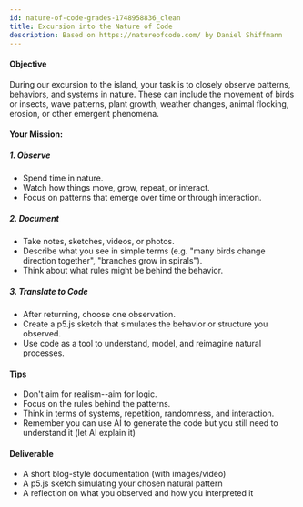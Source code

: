 ```yaml
---
id: nature-of-code-grades-1748958836_clean
title: Excursion into the Nature of Code
description: Based on https://natureofcode.com/ by Daniel Shiffmann
---
```



#### Objective

During our excursion to the island, your task is to closely observe patterns, behaviors, and systems in nature. These can include the movement of birds or insects, wave patterns, plant growth, weather changes, animal flocking, erosion, or other emergent phenomena.

  

#### Your Mission:

##### 1. Observe

- Spend time in nature.
- Watch how things move, grow, repeat, or interact.
- Focus on patterns that emerge over time or through interaction.

##### 2. Document

- Take notes, sketches, videos, or photos.
- Describe what you see in simple terms (e.g. "many birds change direction together", "branches grow in spirals").
- Think about what rules might be behind the behavior.

##### 3. Translate to Code

- After returning, choose one observation.
- Create a p5.js sketch that simulates the behavior or structure you observed.
- Use code as a tool to understand, model, and reimagine natural processes.

  

#### Tips

- Don't aim for realism--aim for logic.
- Focus on the rules behind the patterns.
- Think in terms of systems, repetition, randomness, and interaction.
- Remember you can use AI to generate the code but you still need to understand it (let AI explain it)

  

#### Deliverable

- A short blog-style documentation (with images/video)
- A p5.js sketch simulating your chosen natural pattern
- A reflection on what you observed and how you interpreted it




  

  